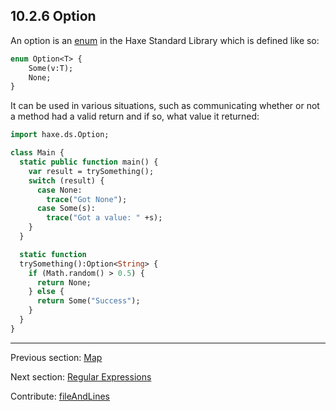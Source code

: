 ## 10.2.6 Option

An option is an [enum](types-enum-instance.md) in the Haxe Standard Library which is defined like so:

```haxe
enum Option<T> {
	Some(v:T);
	None;
}
```

It can be used in various situations, such as communicating whether or not a method had a valid return and if so, what value it returned:

```haxe
import haxe.ds.Option;

class Main {
  static public function main() {
    var result = trySomething();
    switch (result) {
      case None:
        trace("Got None");
      case Some(s):
        trace("Got a value: " +s);
    }
  }

  static function
  trySomething():Option<String> {
    if (Math.random() > 0.5) {
      return None;
    } else {
      return Some("Success");
    }
  }
}
```

---

Previous section: [Map](std-Map.md)

Next section: [Regular Expressions](std-regex.md)

Contribute: [fileAndLines](https://github.com/HaxeFoundation/HaxeManual/blob/master/10-std.tex#L122-122)